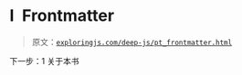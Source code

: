 # I Frontmatter

> 原文：[`exploringjs.com/deep-js/pt_frontmatter.html`](https://exploringjs.com/deep-js/pt_frontmatter.html)

下一步：1 关于本书
